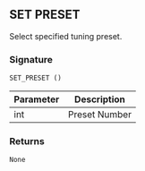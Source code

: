 ## SET PRESET

Select specified tuning preset.


### Signature

`SET_PRESET ()`


| Parameter | Description |
| --- | --- |
| int | Preset Number |


### Returns

`None`